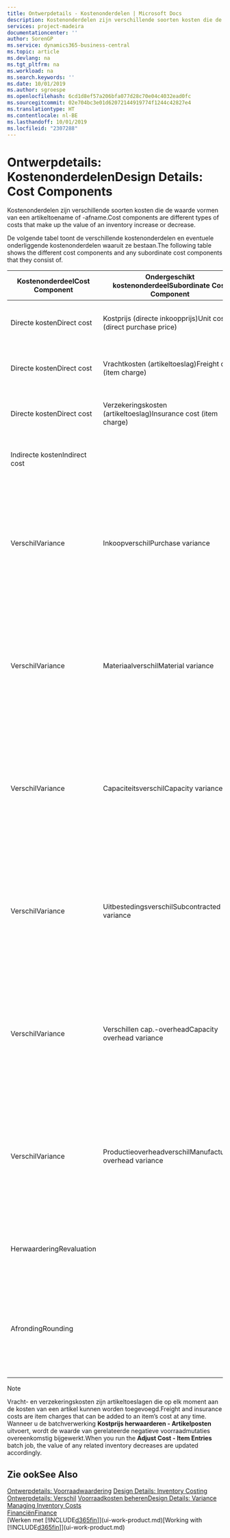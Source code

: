 ```yaml
---
title: Ontwerpdetails - Kostenonderdelen | Microsoft Docs
description: Kostenonderdelen zijn verschillende soorten kosten die de waarde vormen van een artikeltoename of -afname.
services: project-madeira
documentationcenter: ''
author: SorenGP
ms.service: dynamics365-business-central
ms.topic: article
ms.devlang: na
ms.tgt_pltfrm: na
ms.workload: na
ms.search.keywords: ''
ms.date: 10/01/2019
ms.author: sgroespe
ms.openlocfilehash: 6cd1d8ef57a206bfa077d28c70e04c4032ead0fc
ms.sourcegitcommit: 02e704bc3e01d62072144919774f1244c42827e4
ms.translationtype: HT
ms.contentlocale: nl-BE
ms.lasthandoff: 10/01/2019
ms.locfileid: "2307288"
---
```

# <a name="design-details-cost-components"></a><span data-ttu-id="fb3fd-103">Ontwerpdetails: Kostenonderdelen</span><span class="sxs-lookup"><span data-stu-id="fb3fd-103">Design Details: Cost Components</span></span>
<span data-ttu-id="fb3fd-104">Kostenonderdelen zijn verschillende soorten kosten die de waarde vormen van een artikeltoename of -afname.</span><span class="sxs-lookup"><span data-stu-id="fb3fd-104">Cost components are different types of costs that make up the value of an inventory increase or decrease.</span></span>  

 <span data-ttu-id="fb3fd-105">De volgende tabel toont de verschillende kostenonderdelen en eventuele onderliggende kostenonderdelen waaruit ze bestaan.</span><span class="sxs-lookup"><span data-stu-id="fb3fd-105">The following table shows the different cost components and any subordinate cost components that they consist of.</span></span>  

|<span data-ttu-id="fb3fd-106">Kostenonderdeel</span><span class="sxs-lookup"><span data-stu-id="fb3fd-106">Cost Component</span></span>|<span data-ttu-id="fb3fd-107">Ondergeschikt kostenonderdeel</span><span class="sxs-lookup"><span data-stu-id="fb3fd-107">Subordinate Cost Component</span></span>|<span data-ttu-id="fb3fd-108">Description</span><span class="sxs-lookup"><span data-stu-id="fb3fd-108">Description</span></span>|  
|--------------------|--------------------------------|---------------------------------------|  
|<span data-ttu-id="fb3fd-109">Directe kosten</span><span class="sxs-lookup"><span data-stu-id="fb3fd-109">Direct cost</span></span>|<span data-ttu-id="fb3fd-110">Kostprijs (directe inkoopprijs)</span><span class="sxs-lookup"><span data-stu-id="fb3fd-110">Unit cost (direct purchase price)</span></span>|<span data-ttu-id="fb3fd-111">Kosten die kunnen worden herleid tot een kostenobject.</span><span class="sxs-lookup"><span data-stu-id="fb3fd-111">Cost that can be traced to a cost object.</span></span>|  
|<span data-ttu-id="fb3fd-112">Directe kosten</span><span class="sxs-lookup"><span data-stu-id="fb3fd-112">Direct cost</span></span>|<span data-ttu-id="fb3fd-113">Vrachtkosten (artikeltoeslag)</span><span class="sxs-lookup"><span data-stu-id="fb3fd-113">Freight cost (item charge)</span></span>|<span data-ttu-id="fb3fd-114">Kosten die kunnen worden herleid tot een kostenobject.</span><span class="sxs-lookup"><span data-stu-id="fb3fd-114">Cost that can be traced to a cost object.</span></span>|  
|<span data-ttu-id="fb3fd-115">Directe kosten</span><span class="sxs-lookup"><span data-stu-id="fb3fd-115">Direct cost</span></span>|<span data-ttu-id="fb3fd-116">Verzekeringskosten (artikeltoeslag)</span><span class="sxs-lookup"><span data-stu-id="fb3fd-116">Insurance cost (item charge)</span></span>|<span data-ttu-id="fb3fd-117">Kosten die kunnen worden herleid tot een kostenobject.</span><span class="sxs-lookup"><span data-stu-id="fb3fd-117">Cost that can be traced to a cost object.</span></span>|  
|<span data-ttu-id="fb3fd-118">Indirecte kosten</span><span class="sxs-lookup"><span data-stu-id="fb3fd-118">Indirect cost</span></span>||<span data-ttu-id="fb3fd-119">Kosten die niet kunnen worden herleid tot een kostenobject.</span><span class="sxs-lookup"><span data-stu-id="fb3fd-119">Cost that cannot be traced to a cost object.</span></span>|  
|<span data-ttu-id="fb3fd-120">Verschil</span><span class="sxs-lookup"><span data-stu-id="fb3fd-120">Variance</span></span>|<span data-ttu-id="fb3fd-121">Inkoopverschil</span><span class="sxs-lookup"><span data-stu-id="fb3fd-121">Purchase variance</span></span>|<span data-ttu-id="fb3fd-122">Het verschil tussen werkelijke kosten en de vaste verrekenprijs. Wordt uitsluitend geboekt voor artikelen met de waarderingsmethode **Standaard**.</span><span class="sxs-lookup"><span data-stu-id="fb3fd-122">The difference between actual and standard costs, which is only posted for items using the **Standard** costing method.</span></span>|  
|<span data-ttu-id="fb3fd-123">Verschil</span><span class="sxs-lookup"><span data-stu-id="fb3fd-123">Variance</span></span>|<span data-ttu-id="fb3fd-124">Materiaalverschil</span><span class="sxs-lookup"><span data-stu-id="fb3fd-124">Material variance</span></span>|<span data-ttu-id="fb3fd-125">Het verschil tussen werkelijke kosten en de vaste verrekenprijs. Wordt uitsluitend geboekt voor artikelen met de waarderingsmethode **Standaard**.</span><span class="sxs-lookup"><span data-stu-id="fb3fd-125">The difference between actual and standard costs, which is only posted for items using the **Standard** costing method.</span></span>|  
|<span data-ttu-id="fb3fd-126">Verschil</span><span class="sxs-lookup"><span data-stu-id="fb3fd-126">Variance</span></span>|<span data-ttu-id="fb3fd-127">Capaciteitsverschil</span><span class="sxs-lookup"><span data-stu-id="fb3fd-127">Capacity variance</span></span>|<span data-ttu-id="fb3fd-128">Het verschil tussen werkelijke kosten en de vaste verrekenprijs. Wordt uitsluitend geboekt voor artikelen met de waarderingsmethode **Standaard**.</span><span class="sxs-lookup"><span data-stu-id="fb3fd-128">The difference between actual and standard costs, which is only posted for items using the **Standard** costing method.</span></span>|  
|<span data-ttu-id="fb3fd-129">Verschil</span><span class="sxs-lookup"><span data-stu-id="fb3fd-129">Variance</span></span>|<span data-ttu-id="fb3fd-130">Uitbestedingsverschil</span><span class="sxs-lookup"><span data-stu-id="fb3fd-130">Subcontracted variance</span></span>|<span data-ttu-id="fb3fd-131">Het verschil tussen werkelijke kosten en de vaste verrekenprijs. Wordt uitsluitend geboekt voor artikelen met de waarderingsmethode **Standaard**.</span><span class="sxs-lookup"><span data-stu-id="fb3fd-131">The difference between actual and standard costs, which is only posted for items using the **Standard** costing method.</span></span>|  
|<span data-ttu-id="fb3fd-132">Verschil</span><span class="sxs-lookup"><span data-stu-id="fb3fd-132">Variance</span></span>|<span data-ttu-id="fb3fd-133">Verschillen cap.-overhead</span><span class="sxs-lookup"><span data-stu-id="fb3fd-133">Capacity overhead variance</span></span>|<span data-ttu-id="fb3fd-134">Het verschil tussen werkelijke kosten en de vaste verrekenprijs. Wordt uitsluitend geboekt voor artikelen met de waarderingsmethode **Standaard**.</span><span class="sxs-lookup"><span data-stu-id="fb3fd-134">The difference between actual and standard costs, which is only posted for items using the **Standard** costing method.</span></span>|  
|<span data-ttu-id="fb3fd-135">Verschil</span><span class="sxs-lookup"><span data-stu-id="fb3fd-135">Variance</span></span>|<span data-ttu-id="fb3fd-136">Productieoverheadverschil</span><span class="sxs-lookup"><span data-stu-id="fb3fd-136">Manufacturing overhead variance</span></span>|<span data-ttu-id="fb3fd-137">Het verschil tussen werkelijke kosten en de vaste verrekenprijs. Wordt uitsluitend geboekt voor artikelen met de waarderingsmethode **Standaard**.</span><span class="sxs-lookup"><span data-stu-id="fb3fd-137">The difference between actual and standard costs, which is only posted for items using the **Standard** costing method.</span></span>|  
|<span data-ttu-id="fb3fd-138">Herwaardering</span><span class="sxs-lookup"><span data-stu-id="fb3fd-138">Revaluation</span></span>||<span data-ttu-id="fb3fd-139">Waardevermindering of -vermeerdering van de huidige voorraadwaarde.</span><span class="sxs-lookup"><span data-stu-id="fb3fd-139">A depreciation or appreciation of the current inventory value.</span></span>|  
|<span data-ttu-id="fb3fd-140">Afronding</span><span class="sxs-lookup"><span data-stu-id="fb3fd-140">Rounding</span></span>||<span data-ttu-id="fb3fd-141">Restwaarden die ontstaan door de manier waarop de waardering van negatieve voorraadmutaties wordt berekend.</span><span class="sxs-lookup"><span data-stu-id="fb3fd-141">Residuals caused by the way in which valuation of inventory decreases are calculated.</span></span>|  

> [!NOTE]  
>  <span data-ttu-id="fb3fd-142">Vracht- en verzekeringskosten zijn artikeltoeslagen die op elk moment aan de kosten van een artikel kunnen worden toegevoegd.</span><span class="sxs-lookup"><span data-stu-id="fb3fd-142">Freight and insurance costs are item charges that can be added to an item’s cost at any time.</span></span> <span data-ttu-id="fb3fd-143">Wanneer u de batchverwerking **Kostprijs herwaarderen - Artikelposten** uitvoert, wordt de waarde van gerelateerde negatieve voorraadmutaties overeenkomstig bijgewerkt.</span><span class="sxs-lookup"><span data-stu-id="fb3fd-143">When you run the **Adjust Cost - Item Entries** batch job, the value of any related inventory decreases are updated accordingly.</span></span>  

## <a name="see-also"></a><span data-ttu-id="fb3fd-144">Zie ook</span><span class="sxs-lookup"><span data-stu-id="fb3fd-144">See Also</span></span>  
 <span data-ttu-id="fb3fd-145">[Ontwerpdetails: Voorraadwaardering](design-details-inventory-costing.md) </span><span class="sxs-lookup"><span data-stu-id="fb3fd-145">[Design Details: Inventory Costing](design-details-inventory-costing.md) </span></span>  
 <span data-ttu-id="fb3fd-146">[Ontwerpdetails: Verschil](design-details-variance.md) [Voorraadkosten beheren](finance-manage-inventory-costs.md)</span><span class="sxs-lookup"><span data-stu-id="fb3fd-146">[Design Details: Variance](design-details-variance.md) [Managing Inventory Costs](finance-manage-inventory-costs.md)</span></span>  
 [<span data-ttu-id="fb3fd-147">Financiën</span><span class="sxs-lookup"><span data-stu-id="fb3fd-147">Finance</span></span>](finance.md)  
 <span data-ttu-id="fb3fd-148">[Werken met [!INCLUDE[d365fin](includes/d365fin_md.md)]](ui-work-product.md)</span><span class="sxs-lookup"><span data-stu-id="fb3fd-148">[Working with [!INCLUDE[d365fin](includes/d365fin_md.md)]](ui-work-product.md)</span></span>  
